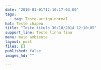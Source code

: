```yaml
---
date: "2010-01-01T12:10:17-03:00"
tags:
  - tag: Teste-artigo-normal
hat: Teste chapeu
title: "Teste titulo 30/10/2014 12:10:05"
support_line: Teste linha fina
menu: meio ambiente
layout: post
files: []
published: false
images_hd: ""

---
```

